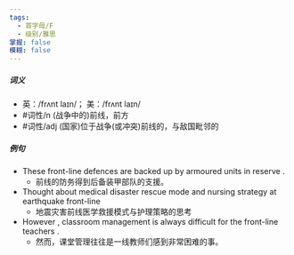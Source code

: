 ```yaml
---
tags:
  - 首字母/F
  - 级别/雅思
掌握: false
模糊: false
---
```

##### 词义
- 英：/frʌnt laɪn/； 美：/frʌnt laɪn/
- #词性/n  (战争中的)前线，前方
- #词性/adj  (国家)位于战争(或冲突)前线的，与敌国毗邻的
##### 例句
- These front-line defences are backed up by armoured units in reserve .
	- 前线的防务得到后备装甲部队的支援。
- Thought about medical disaster rescue mode and nursing strategy at earthquake front-line
	- 地震灾害前线医学救援模式与护理策略的思考
- However , classroom management is always difficult for the front-line teachers .
	- 然而，课堂管理往往是一线教师们感到非常困难的事。
